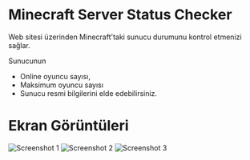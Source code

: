 # Minecraft Server Status Checker
Web sitesi üzerinden Minecraft'taki sunucu durumunu kontrol etmenizi sağlar.

Sunucunun
- Online oyuncu sayısı,
- Maksimum oyuncu sayısı
- Sunucu resmi
bilgilerini elde edebilirsiniz.

# Ekran Görüntüleri
![Screenshot 1](https://raw.githubusercontent.com/barisceylann/minecraft-server-status-checker/main/Readme/SS-1.jpg)
![Screenshot 2](https://raw.githubusercontent.com/barisceylann/minecraft-server-status-checker/main/Readme/SS-2.jpg)
![Screenshot 3](https://raw.githubusercontent.com/barisceylann/minecraft-server-status-checker/main/Readme/SS-3.jpg)